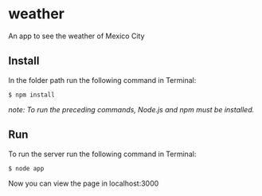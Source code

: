 # weather
An app to see the weather of Mexico City  
## Install
In the folder path run the following command in Terminal:

```$ npm install```

*note: To run the preceding commands, Node.js and npm must be installed.*

## Run

To run the server run the following command in Terminal:

```$ node app```

Now you can view the page in localhost:3000
